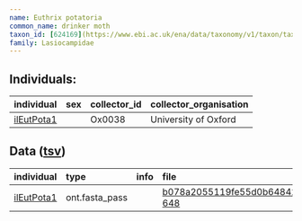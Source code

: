 ```yaml
---
name: Euthrix potatoria
common_name: drinker moth
taxon_id: [624169](https://www.ebi.ac.uk/ena/data/taxonomy/v1/taxon/tax-id/624169)order: Lepidoptera
family: Lasiocampidae
---
```


## Individuals:

| individual | sex | collector_id | collector_organisation |
| :--------- | :-: | :----------- | :--------------------- |
| [ilEutPota1](ilEutPota1.md) |  | Ox0038 | University of Oxford |

## Data ([tsv](Euthrix_potatoria_data.tsv))

| individual | type | info | file |
| :--------- | :--- | :--- | :--- |
| [ilEutPota1](ilEutPota1.md) | ont.fasta_pass |  | [b078a2055119fe55d0b64842e32638f2-648](https://darwin.cog.sanger.ac.uk/insects/Euthrix_potatoria/ilEutPota1/genomic_data/ont/ilEuthPot1.ont.fasta.gz) |
